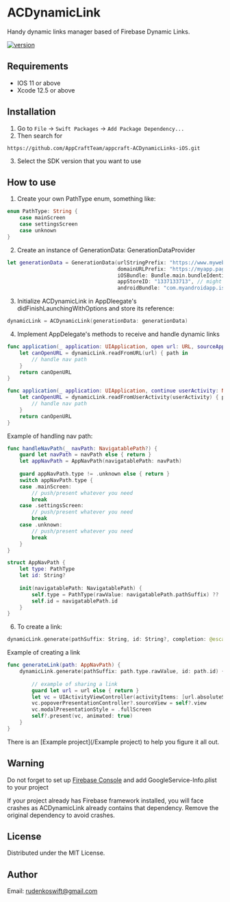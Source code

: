 # ACDynamicLink

Handy dynamic links manager based of Firebase Dynamic Links.

[![version](https://img.shields.io/badge/version-0.0.1-white.svg)](https://semver.org)

## Requirements
* IOS 11 or above
* Xcode 12.5 or above

## Installation

1. Go to `File` -> `Swift Packages` -> `Add Package Dependency...`
2. Then search for 
```
https://github.com/AppCraftTeam/appcraft-ACDynamicLinks-iOS.git
```
3. Select the SDK version that you want to use

## How to use

1. Create your own PathType enum, something like:
```swift
enum PathType: String {
    case mainScreen
    case settingsScreen
    case unknown
}
```

2. Create an instance of GenerationData: GenerationDataProvider
```swift
let generationData = GenerationData(urlStringPrefix: "https://www.mywebsite.com/", // fallback URL
                                    domainURLPrefix: "https://myapp.page.link", // from firebase console
                                    iOSBundle: Bundle.main.bundleIdentifier ?? "com.myiosapp.isnice",
                                    appStoreID: "1337133713", // might not work without it
                                    androidBundle: "com.myandroidapp.isnice") // to provide cross-platform compatibility
```

3. Initialize ACDynamicLink  in AppDleegate's didFinishLaunchingWithOptions and store its reference:
```swift
dynamicLink = ACDynamicLink(generationData: generationData)
```

4. Implement AppDelegate's methods to receive and handle dynamic links
```swift
func application(_ application: UIApplication, open url: URL, sourceApplication: String?, annotation: Any) -> Bool {
    let canOpenURL = dynamicLink.readFromURL(url) { path in
        // handle nav path
    }
    return canOpenURL
}

func application(_ application: UIApplication, continue userActivity: NSUserActivity, restorationHandler: @escaping ([UIUserActivityRestoring]?) -> Void) -> Bool {
    let canOpenURL = dynamicLink.readFromUserActivity(userActivity) { path in
        // handle nav path
    }
    return canOpenURL
}
```
Example of handling nav path:
```swift
func handleNavPath(_ navPath: NavigatablePath?) {
    guard let navPath = navPath else { return }
    let appNavPath = AppNavPath(navigatablePath: navPath)
    
    guard appNavPath.type != .unknown else { return }
    switch appNavPath.type {
    case .mainScreen:
        // push/present whatever you need
        break
    case .settingsScreen:
        // push/present whatever you need
        break
    case .unknown:
        // push/present whatever you need
        break
    }
}

struct AppNavPath {
    let type: PathType
    let id: String?
    
    init(navigatablePath: NavigatablePath) {
        self.type = PathType(rawValue: navigatablePath.pathSuffix) ?? .unknown
        self.id = navigatablePath.id
    }
}
```

6. To create a link:
```swift
dynamicLink.generate(pathSuffix: String, id: String?, completion: @escaping (URL?) -> Void)
```

Example of creating a link
```swift
func generateLink(path: AppNavPath) {
    dynamicLink.generate(pathSuffix: path.type.rawValue, id: path.id) { [weak self] url in
        
        // example of sharing a link
        guard let url = url else { return }
        let vc = UIActivityViewController(activityItems: [url.absoluteString], applicationActivities: nil)
        vc.popoverPresentationController?.sourceView = self?.view
        vc.modalPresentationStyle = .fullScreen
        self?.present(vc, animated: true)
    }
}
```

There is an [Example project](/Example project) to help you figure it all out.

## Warning
Do not forget to set up [Firebase Console](https://console.firebase.google.com/) and add GoogleService-Info.plist to your project

If your project already has Firebase framework installed, you will face crashes as ACDynamicLink already contains that dependency. 
Remove the original dependency to avoid crashes.

## License
Distributed under the MIT License.

## Author
Email: <rudenkoswift@gmail.com>
